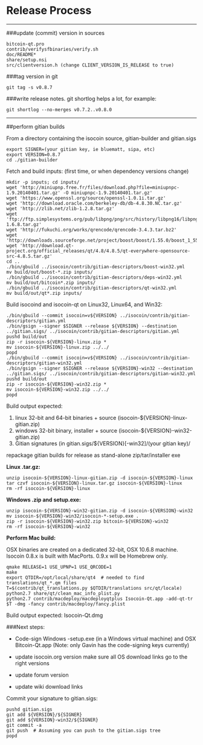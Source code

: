 Release Process
====================

* * *

###update (commit) version in sources


	bitcoin-qt.pro
	contrib/verifysfbinaries/verify.sh
	doc/README*
	share/setup.nsi
	src/clientversion.h (change CLIENT_VERSION_IS_RELEASE to true)

###tag version in git

	git tag -s v0.8.7

###write release notes. git shortlog helps a lot, for example:

	git shortlog --no-merges v0.7.2..v0.8.0

* * *

##perform gitian builds

 From a directory containing the isocoin source, gitian-builder and gitian.sigs
  
	export SIGNER=(your gitian key, ie bluematt, sipa, etc)
	export VERSION=0.8.7
	cd ./gitian-builder

 Fetch and build inputs: (first time, or when dependency versions change)

	mkdir -p inputs; cd inputs/
	wget 'http://miniupnp.free.fr/files/download.php?file=miniupnpc-1.9.20140401.tar.gz' -O miniupnpc-1.9.20140401.tar.gz'
	wget 'https://www.openssl.org/source/openssl-1.0.1i.tar.gz'
	wget 'http://download.oracle.com/berkeley-db/db-4.8.30.NC.tar.gz'
	wget 'http://zlib.net/zlib-1.2.8.tar.gz'
	wget 'ftp://ftp.simplesystems.org/pub/libpng/png/src/history/libpng16/libpng-1.6.8.tar.gz'
	wget 'http://fukuchi.org/works/qrencode/qrencode-3.4.3.tar.bz2'
	wget 'http://downloads.sourceforge.net/project/boost/boost/1.55.0/boost_1_55_0.tar.bz2'
	wget 'http://download.qt-project.org/official_releases/qt/4.8/4.8.5/qt-everywhere-opensource-src-4.8.5.tar.gz'
	cd ..
	./bin/gbuild ../isocoin/contrib/gitian-descriptors/boost-win32.yml
	mv build/out/boost-*.zip inputs/
	./bin/gbuild ../isocoin/contrib/gitian-descriptors/deps-win32.yml
	mv build/out/bitcoin*.zip inputs/
	./bin/gbuild ../isocoin/contrib/gitian-descriptors/qt-win32.yml
	mv build/out/qt*.zip inputs/

 Build isocoind and isocoin-qt on Linux32, Linux64, and Win32:
  
	./bin/gbuild --commit isocoin=v${VERSION} ../isocoin/contrib/gitian-descriptors/gitian.yml
	./bin/gsign --signer $SIGNER --release ${VERSION} --destination ../gitian.sigs/ ../isocoin/contrib/gitian-descriptors/gitian.yml
	pushd build/out
	zip -r isocoin-${VERSION}-linux.zip *
	mv isocoin-${VERSION}-linux.zip ../../
	popd
	./bin/gbuild --commit isocoin=v${VERSION} ../isocoin/contrib/gitian-descriptors/gitian-win32.yml
	./bin/gsign --signer $SIGNER --release ${VERSION}-win32 --destination ../gitian.sigs/ ../isocoin/contrib/gitian-descriptors/gitian-win32.yml
	pushd build/out
	zip -r isocoin-${VERSION}-win32.zip *
	mv isocoin-${VERSION}-win32.zip ../../
	popd

  Build output expected:

  1. linux 32-bit and 64-bit binaries + source (isocoin-${VERSION}-linux-gitian.zip)
  2. windows 32-bit binary, installer + source (isocoin-${VERSION}-win32-gitian.zip)
  3. Gitian signatures (in gitian.sigs/${VERSION}[-win32]/(your gitian key)/

repackage gitian builds for release as stand-alone zip/tar/installer exe

**Linux .tar.gz:**

	unzip isocoin-${VERSION}-linux-gitian.zip -d isocoin-${VERSION}-linux
	tar czvf isocoin-${VERSION}-linux.tar.gz isocoin-${VERSION}-linux
	rm -rf isocoin-${VERSION}-linux

**Windows .zip and setup.exe:**

	unzip isocoin-${VERSION}-win32-gitian.zip -d isocoin-${VERSION}-win32
	mv isocoin-${VERSION}-win32/isocoin-*-setup.exe .
	zip -r isocoin-${VERSION}-win32.zip bitcoin-${VERSION}-win32
	rm -rf isocoin-${VERSION}-win32

**Perform Mac build:**

  OSX binaries are created on a dedicated 32-bit, OSX 10.6.8 machine.
  Isocoin 0.8.x is built with MacPorts.  0.9.x will be Homebrew only.

	qmake RELEASE=1 USE_UPNP=1 USE_QRCODE=1
	make
	export QTDIR=/opt/local/share/qt4  # needed to find translations/qt_*.qm files
	T=$(contrib/qt_translations.py $QTDIR/translations src/qt/locale)
	python2.7 share/qt/clean_mac_info_plist.py
	python2.7 contrib/macdeploy/macdeployqtplus Isocoin-Qt.app -add-qt-tr $T -dmg -fancy contrib/macdeploy/fancy.plist

 Build output expected: Isocoin-Qt.dmg

###Next steps:

* Code-sign Windows -setup.exe (in a Windows virtual machine) and
  OSX Bitcoin-Qt.app (Note: only Gavin has the code-signing keys currently)

* update isocoin.org version
  make sure all OS download links go to the right versions

* update forum version

* update wiki download links

Commit your signature to gitian.sigs:

	pushd gitian.sigs
	git add ${VERSION}/${SIGNER}
	git add ${VERSION}-win32/${SIGNER}
	git commit -a
	git push  # Assuming you can push to the gitian.sigs tree
	popd


